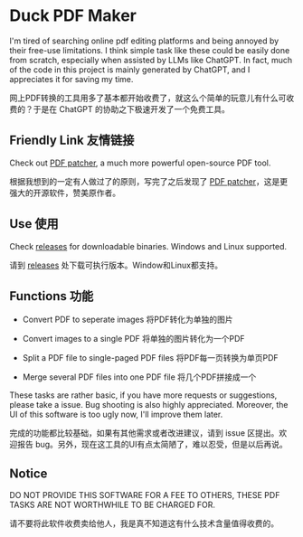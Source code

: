 # Duck PDF Maker

I'm tired of searching online pdf editing platforms and being annoyed by their free-use limitations. I think simple task like these could be easily done from scratch, especially when assisted by LLMs like ChatGPT. In fact, much of the code in this project is mainly generated by ChatGPT, and I appreciates it for saving my time.

网上PDF转换的工具用多了基本都开始收费了，就这么个简单的玩意儿有什么可收费的？于是在 ChatGPT 的协助之下极速开发了一个免费工具。

## Friendly Link 友情链接

Check out [PDF patcher](https://github.com/wmjordan/PDFPatcher), a much more powerful open-source PDF tool.

根据我想到的一定有人做过了的原则，写完了之后发现了 [PDF patcher](https://github.com/wmjordan/PDFPatcher)，这是更强大的开源软件，赞美原作者。

## Use 使用

Check [releases](https://github.com/MeteorCollector/Duck-PDF-Maker/releases) for downloadable binaries. Windows and Linux supported.

请到 [releases](https://github.com/MeteorCollector/Duck-PDF-Maker/releases) 处下载可执行版本。Window和Linux都支持。

## Functions 功能

- Convert PDF to seperate images 将PDF转化为单独的图片

- Convert images to a single PDF 将单独的图片转化为一个PDF

- Split a PDF file to single-paged PDF files 将PDF每一页转换为单页PDF

- Merge several PDF files into one PDF file 将几个PDF拼接成一个

These tasks are rather basic, if you have more requests or suggestions, please take a issue. Bug shooting is also highly appreciated. Moreover, the UI of this software is too ugly now, I'll improve them later.

完成的功能都比较基础，如果有其他需求或者改进建议，请到 issue 区提出。欢迎报告 bug。另外，现在这工具的UI有点太简陋了，难以忍受，但是以后再说。

## Notice

DO NOT PROVIDE THIS SOFTWARE FOR A FEE TO OTHERS, THESE PDF TASKS ARE NOT WORTHWHILE TO BE CHARGED FOR.

请不要将此软件收费卖给他人，我是真不知道这有什么技术含量值得收费的。